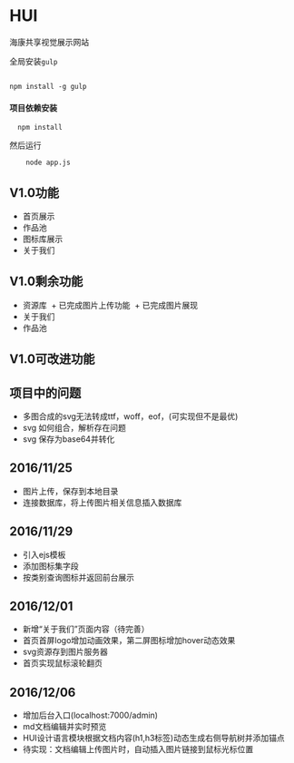 # HUI

海康共享视觉展示网站

全局安装`gulp`
```

npm install -g gulp
```

#### 项目依赖安装

```
  npm install
```

然后运行
```
    node app.js
```
## V1.0功能

- 首页展示
- 作品池 
- 图标库展示
- 关于我们

## V1.0剩余功能

- 资源库
  + 已完成图片上传功能
  + 已完成图片展现
- 关于我们
- 作品池


## V1.0可改进功能


## 项目中的问题

* 多图合成的svg无法转成ttf，woff，eof，(可实现但不是最优)
* svg 如何组合，解析存在问题
* svg 保存为base64并转化


## 2016/11/25

* 图片上传，保存到本地目录
* 连接数据库，将上传图片相关信息插入数据库

## 2016/11/29

* 引入ejs模板
* 添加图标集字段
* 按类别查询图标并返回前台展示

## 2016/12/01
* 新增“关于我们”页面内容（待完善）
* 首页首屏logo增加动画效果，第二屏图标增加hover动态效果
* svg资源存到图片服务器
* 首页实现鼠标滚轮翻页

## 2016/12/06
* 增加后台入口(localhost:7000/admin)
* md文档编辑并实时预览
* HUI设计语言模块根据文档内容(h1,h3标签)动态生成右侧导航树并添加锚点
* 待实现：文档编辑上传图片时，自动插入图片链接到鼠标光标位置
